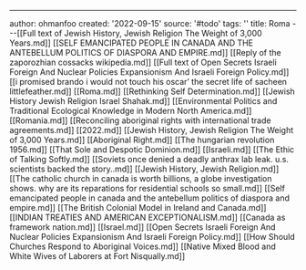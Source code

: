 ---
author: ohmanfoo
created: '2022-09-15'
source: '#todo'
tags: ''
title: Roma
---[[Full text of Jewish History, Jewish Religion The Weight of 3,000 Years.md]]
[[SELF EMANCIPATED PEOPLE IN CANADA AND THE ANTEBELLUM POLITICS OF DIASPORA AND EMPIRE.md]]
[[Reply of the zaporozhian cossacks wikipedia.md]]
[[Full text of Open Secrets Israeli Foreign And Nuclear Policies Expansionism And Israeli Foreign Policy.md]]
[[i promised brando i would not touch his oscar’ the secret life of sacheen littlefeather.md]]
[[Roma.md]]
[[Rethinking Self Determination.md]]
[[Jewish History Jewish Religion Israel Shahak.md]]
[[Environmental Politics and Traditional Ecological Knowledge in Modern North America.md]]
[[Romania.md]]
[[Reconciling aboriginal rights with international trade agreements.md]]
[[2022.md]]
[[Jewish History, Jewish Religion The Weight of 3,000 Years.md]]
[[Aboriginal Right.md]]
[[The hungarian revolution 1956.md]]
[[That Sole and Despotic Dominion.md]]
[[Israeli.md]]
[[The Ethic of Talking Softly.md]]
[[Soviets once denied a deadly anthrax lab leak. u.s. scientists backed the story..md]]
[[Jewish History, Jewish Religion.md]]
[[The catholic church in canada is worth billions, a globe investigation shows. why are its reparations for residential schools so small.md]]
[[Self emancipated people in canada and the antebellum politics of diaspora and empire.md]]
[[The British Colonial Model in Ireland and Canada.md]]
[[INDIAN TREATIES AND AMERICAN EXCEPTIONALISM.md]]
[[Canada as framework nation.md]]
[[Israel.md]]
[[Open Secrets Israeli Foreign And Nuclear Policies Expansionism And Israeli Foreign Policy.md]]
[[How Should Churches Respond to Aboriginal Voices.md]]
[[Native Mixed Blood and White Wives of Laborers at Fort Nisqually.md]]
